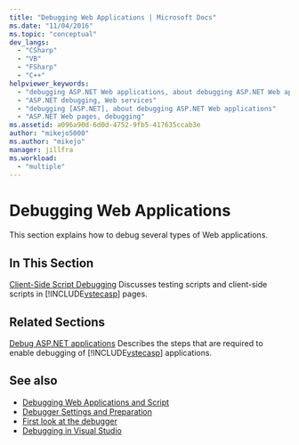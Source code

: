 ```yaml
---
title: "Debugging Web Applications | Microsoft Docs"
ms.date: "11/04/2016"
ms.topic: "conceptual"
dev_langs:
  - "CSharp"
  - "VB"
  - "FSharp"
  - "C++"
helpviewer_keywords:
  - "debugging ASP.NET Web applications, about debugging ASP.NET Web applications"
  - "ASP.NET debugging, Web services"
  - "debugging [ASP.NET], about debugging ASP.NET Web applications"
  - "ASP.NET Web pages, debugging"
ms.assetid: a096a90d-6d0d-4752-9fb5-417635ccab3e
author: "mikejo5000"
ms.author: "mikejo"
manager: jillfra
ms.workload:
  - "multiple"
---
```

# Debugging Web Applications
This section explains how to debug several types of Web applications.

## In This Section
 [Client-Side Script Debugging](../debugger/client-side-script-debugging.md)
 Discusses testing scripts and client-side scripts in [!INCLUDE[vstecasp](../code-quality/includes/vstecasp_md.md)] pages.

## Related Sections
 [Debug ASP.NET applications](../debugger/how-to-enable-debugging-for-aspnet-applications.md)
 Describes the steps that are required to enable debugging of [!INCLUDE[vstecasp](../code-quality/includes/vstecasp_md.md)] applications.

## See also
- [Debugging Web Applications and Script](how-to-enable-debugging-for-aspnet-applications.md)
- [Debugger Settings and Preparation](../debugger/debugger-settings-and-preparation.md)
- [First look at the debugger](../debugger/debugger-feature-tour.md)
- [Debugging in Visual Studio](../debugger/index.yml)